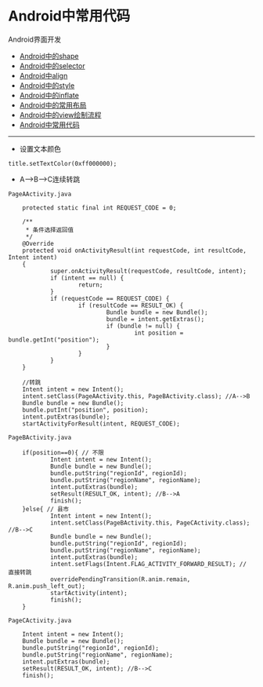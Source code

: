 Android中常用代码
==================================================


Android界面开发

- [Android中的shape]()
- [Android中的selector]()
- [Android中align]()
- [Android中的style]()
- [Android中的inflate]()
- [Android中的常用布局]()
- [Android中的view绘制流程]()
- [Android中常用代码](https://github.com/addcn/ideas/blob/master/android/notes/android-base-code.md)

----------



- 设置文本颜色

`title.setTextColor(0xff000000);`


- A-->B-->C连续转跳

`PageAActivity.java`

        protected static final int REQUEST_CODE = 0;

        /**
         * 条件选择返回值
         */
        @Override
        protected void onActivityResult(int requestCode, int resultCode, Intent intent) 
        {
                super.onActivityResult(requestCode, resultCode, intent);
                if (intent == null) {
                        return;
                }
                if (requestCode == REQUEST_CODE) {
                        if (resultCode == RESULT_OK) {
                                Bundle bundle = new Bundle();
                                bundle = intent.getExtras();
                                if (bundle != null) {
                                        int position = bundle.getInt("position");
                                }
                        }
                }
        }

        //转跳
        Intent intent = new Intent();
        intent.setClass(PageAActivity.this, PageBActivity.class); //A-->B
        Bundle bundle = new Bundle();
        bundle.putInt("position", position);
        intent.putExtras(bundle);
        startActivityForResult(intent, REQUEST_CODE);


`PageBActivity.java`

        if(position==0){ // 不限
                Intent intent = new Intent();
                Bundle bundle = new Bundle();
                bundle.putString("regionId", regionId);
                bundle.putString("regionName", regionName);
                intent.putExtras(bundle);
                setResult(RESULT_OK, intent); //B-->A
                finish();
        }else{ // 县市
                Intent intent = new Intent();
                intent.setClass(PageBActivity.this, PageCActivity.class); //B-->C
                Bundle bundle = new Bundle();
                bundle.putString("regionId", regionId);
                bundle.putString("regionName", regionName);
                intent.putExtras(bundle);
                intent.setFlags(Intent.FLAG_ACTIVITY_FORWARD_RESULT); // 直接转跳
                overridePendingTransition(R.anim.remain, R.anim.push_left_out);
                startActivity(intent);
                finish();
        }


`PageCActivity.java`

        Intent intent = new Intent();
        Bundle bundle = new Bundle();
        bundle.putString("regionId", regionId);
        bundle.putString("regionName", regionName);
        intent.putExtras(bundle);
        setResult(RESULT_OK, intent); //B-->C
        finish();

